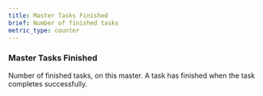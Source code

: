```yaml
---
title: Master Tasks Finished
brief: Number of finished tasks
metric_type: counter
---
```

### Master Tasks Finished

Number of finished tasks, on this master. A task has finished when the task completes successfully.
